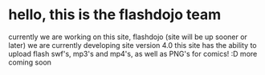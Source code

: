 <h1> hello, this is the flashdojo team </h1>
currently we are working on this site, flashdojo (site will be up sooner or later)
we are currently developing site version 4.0
this site has the ability to upload flash swf's, mp3's and mp4's, as well as PNG's for comics! :D
more coming soon

